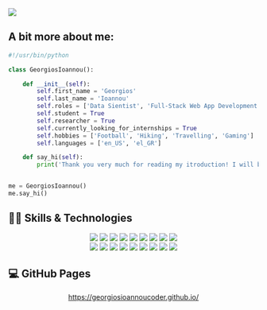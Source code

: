 <img src="https://github.com/GeorgiosIoannouCoder/GeorgiosIoannouCoderPublic/blob/main/Georgios_Ioannou_README.gif"/>

## A bit more about me:

```python
#!/usr/bin/python

class GeorgiosIoannou():

    def __init__(self):
        self.first_name = 'Georgios'
        self.last_name = 'Ioannou'
        self.roles = ['Data Sientist', 'Full-Stack Web App Development']
        self.student = True
        self.researcher = True
        self.currently_looking_for_internships = True
        self.hobbies = ['Football', 'Hiking', 'Travelling', 'Gaming']
        self.languages = ['en_US', 'el_GR']

    def say_hi(self):
        print('Thank you very much for reading my itroduction! I will be more than happy to work on a project together!')


me = GeorgiosIoannou()
me.say_hi()
```

## 👨‍💻 Skills & Technologies

<p align="center">
     <img src="https://img.icons8.com/color/48/000000/c-plus-plus-logo.png"/>
     <img src="https://img.icons8.com/color/48/000000/java-coffee-cup-logo--v1.png"/>
     <img src="https://img.icons8.com/fluency/48/000000/python.png"/>
     <img src="https://img.icons8.com/fluency/48/000000/visual-basic.png"/>
     <img src="https://img.icons8.com/fluency/48/000000/mysql-logo.png"/>
     <img src="https://img.icons8.com/color/48/000000/postgresql.png"/>
     <img src="https://img.icons8.com/fluency/48/000000/anaconda--v2.png"/>
     <img src="https://img.icons8.com/fluency/48/000000/jupyter.png"/>
     <img src="https://img.icons8.com/color/48/000000/linux--v1.png"/>
     <br/>
     <img src="https://img.icons8.com/fluency/48/000000/javascript.png"/>
     <img src="https://img.icons8.com/color/48/000000/html-5.png"/>
     <img src="https://img.icons8.com/color/48/000000/css3.png"/>
     <img src="https://img.icons8.com/fluency/48/000000/node-js.png"/>
     <img src="https://img.icons8.com/color/48/000000/react-native.png"/>
     <img src="https://img.icons8.com/color/48/000000/bootstrap.png"/>
     <img src="https://img.icons8.com/color/48/000000/git.png"/>
     <img src="https://img.icons8.com/fluency/48/000000/github.png"/>
     <img src="https://img.icons8.com/color/48/000000/heroku.png"/>
</p>

## 💻 GitHub Pages

<p align="center">
     <a href="https://georgiosioannoucoder.github.io/">https://georgiosioannoucoder.github.io/</a>
</p>

<!--### Hi there 👋-->

<!--
**GeorgiosIoannouCoder/GeorgiosIoannouCoder** is a ✨ _special_ ✨ repository because its `README.md` (this file) appears on your GitHub profile.

Here are some ideas to get you started:

- 🔭 I’m currently working on ...
- 🌱 I’m currently learning ...
- 👯 I’m looking to collaborate on ...
- 🤔 I’m looking for help with ...
- 💬 Ask me about ...
- 📫 How to reach me: ...
- 😄 Pronouns: ...
- ⚡ Fun fact: ...
-->
